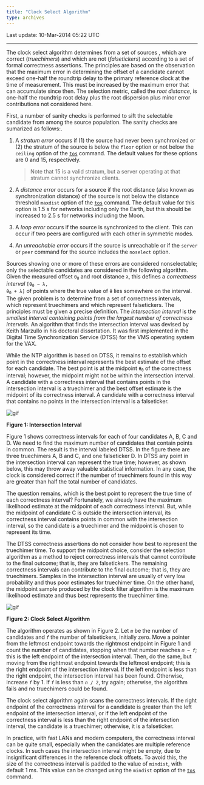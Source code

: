 ```yaml
---
title: "Clock Select Algorithm"
type: archives
---
```


Last update: 10-Mar-2014 05:22 UTC

* * *

The clock select algorithm determines from a set of sources , which are correct (_truechimers_) and which are not (_falsetickers_) according to a set of formal correctness assertions. The principles are based on the observation that the maximum error in determining the offset of a candidate cannot exceed one-half the roundtrip delay to the primary reference clock at the time of measurement. This must be increased by the maximum error that can accumulate since then. The selection metric, called the _root distance_, is one-half the roundtrip root delay plus the root dispersion plus minor error contributions not considered here.

First, a number of sanity checks is performed to sift the selectable candidate from among the source population. The sanity checks are sumarized as follows:.

1.  A _stratum error_ occurs if (1) the source had never been synchronized or (2) the stratum of the source is below the <code>floor</code> option or not below the <code>ceiling</code> option of the [<code>tos</code>](/archives/4.2.8-series/miscopt) command. The default values for these options are 0 and 15, respectively.

    > Note that 15 is a valid stratum, but a server operating at that stratum cannot synchronize clients.
2.  A _distance error_ occurs for a source if the root distance (also known as synchronization distance) of the source is not below the distance threshold <code>maxdist</code> option of the [<code>tos</code>](/archives/4.2.8-series/miscopt) command. The default value for this option is 1.5 s for networks including only the Earth, but this should be increased to 2.5 s for networks including the Moon.
3.  A _loop_ _error_ occurs if the source is synchronized to the client. This can occur if two peers are configured with each other in symmetric modes.
4.  An _unreachable_ _error_ occurs if the source is unreachable or if the <code>server</code> or <code>peer</code> command for the source includes the <code>noselect</code> option.

Sources showing one or more of these errors are considered nonselectable; only the selectable candidates are considered in the following algorithm. Given the measured offset <code>θ<sub>0</sub></code> and root distance <code>λ</code>, this defines a _correctness interval_ <code>[θ<sub>0</sub> − λ, θ<sub>0</sub> + λ]</code> of points where the true value of <code>θ</code> lies somewhere on the interval. The given problem is to determine from a set of correctness intervals, which represent truechimers and which represent falsetickers. The principles must be given a precise definition. The _intersection interval_ is the _smallest interval containing points from the largest number of correctness intervals._ An algorithm that finds the intersection interval was devised by Keith Marzullo in his doctoral dissertation. It was first implemented in the Digital Time Synchronization Service (DTSS) for the VMS operating system for the VAX.

While the NTP algorithm is based on DTSS, it remains to establish which point in the correctness interval represents the best estimate of the offset for each candidate. The best point is at the midpoint <code>θ<sub>0</sub></code> of the correctness interval; however, the midpoint might not be within the intersection interval. A candidate with a correctness interval that contains points in the intersection interval is a truechimer and the best offset estimate is the midpoint of its correctness interval. A candidate with a correctness interval that contains no points in the intersection interval is a falseticker.

![gif](/archives/pic/flt3.gif)

**Figure 1: Intersection Interval**

Figure 1 shows correctness intervals for each of four candidates A, B, C and D. We need to find the maximum number of candidates that contain points in common. The result is the interval labeled DTSS. In the figure there are three truechimers A, B and C, and one falseticker D. In DTSS any point in the intersection interval can represent the true time; however, as shown below, this may throw away valuable statistical information. In any case, the clock is considered correct if the number of truechimers found in this way are greater than half the total number of candidates.

The question remains, which is the best point to represent the true time of each correctness interval? Fortunately, we already have the maximum likelihood estimate at the midpoint of each correctness interval. But, while the midpoint of candidate C is outside the intersection interval, its correctness interval contains points in common with the intersection interval, so the candidate is a truechimer and the midpoint is chosen to represent its time.

The DTSS correctness assertions do not consider how best to represent the truechimer time. To support the midpoint choice, consider the selection algorithm as a method to reject correctness intervals that cannot contribute to the final outcome; that is, they are falsetickers. The remaining correctness intervals can contribute to the final outcome; that is, they are truechimers. Samples in the intersection interval are usually of very low probability and thus poor estimates for truechimer time. On the other hand, the midpoint sample produced by the clock filter algorithm is the maximum likelihood estimate and thus best represents the truechimer time.

![gif](/archives/pic/flt6.gif)

**Figure 2: Clock Select Algorithm**

The algorithm operates as shown in Figure 2. Let <code>_m_</code> be the number of candidates and <code>_f_</code> the number of falsetickers, initially zero. Move a pointer from the leftmost endpoint towards the rightmost endpoint in Figure 1 and count the number of candidates, stopping when that number reaches <code>_m_ − _f_</code>; this is the left endpoint of the intersection interval. Then, do the same, but moving from the rightmost endpoint towards the leftmost endpoint; this is the right endpoint of the intersection interval. If the left endpoint is less than the right endpoint, the intersection interval has been found. Otherwise, increase <code>_f_</code> by 1. If <code>_f_</code> is less than <code>_n_ / 2</code>, try again; otherwise, the algorithm fails and no truechimers could be found.

The clock select algorithm again scans the correctness intervals. If the right endpoint of the correctness interval for a candidate is greater than the left endpoint of the intersection interval, or if the left endpoint of the correctness interval is less than the right endpoint of the intersection interval, the candidate is a truechimer; otherwise, it is a falseticker.

In practice, with fast LANs and modern computers, the correctness interval can be quite small, especially when the candidates are multiple reference clocks. In such cases the intersection interval might be empty, due to insignificant differences in the reference clock offsets. To avoid this, the size of the correctness interval is padded to the value of <code>mindist</code>, with default 1 ms. This value can be changed using the <code>mindist</code> option of the [<code>tos</code>](/archives/4.2.8-series/miscopt) command.